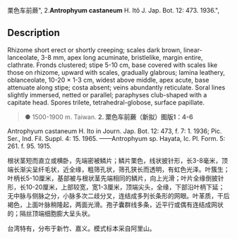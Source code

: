 栗色车前蕨",
2.**Antrophyum castaneum** H. Itô J. Jap. Bot. 12: 473. 1936.",

## Description
Rhizome short erect or shortly creeping; scales dark brown, linear-lanceolate, 3-8 mm, apex long acuminate, bristlelike, margin entire, clathrate. Fronds clustered; stipe 5-10 cm, base covered with scales like those on rhizome, upward with scales, gradually glabrous; lamina leathery, oblanceolate, 10-20 × 1-3 cm, widest above middle, apex acute, base attenuate along stipe; costa absent; veins abundantly reticulate. Soral lines slightly immersed, netted or parallel; paraphyses club-shaped with a capitate head. Spores trilete, tetrahedral-globose, surface papillate.

> ● 1500-1900 m. Taiwan.
**2. 栗色车前蕨（新拟）图版1：4-6**

Antrophyum castaneum H. Ito in Journ. Jap. Bot. 12: 473, f. 7: 1. 1936; Pic. Ser., Ind. Fil. Suppl. 4: 15. 1965. ——Antrophyum sp. Hayata, Ic. Pl. Form. 5: 261. f. 95. 1915.

根状茎短而直立或横卧，先端密被鳞片；鳞片栗色，线状披针形，长3-8毫米，顶端长渐尖呈纤毛状，近全缘，粗筛孔状，筛孔狭长而透明，有虹色光泽。叶簇生；叶柄长5-10厘米，基部被与根状茎先端相同的鳞片，向上光滑；叶片全缘倒披针形，长10-20厘米，上部较宽，宽1-3厘米，顶端尖头，全缘，下部沿叶柄下延；无中脉与侧脉之分，小脉多次二歧分叉，连结成多列长条形的网眼。叶革质，干后褐色，上面叶脉稍隆起，两面光滑。孢子囊群线多条，近平行或偶有连结成网状的；隔丝顶端细胞膨大呈头状。

台湾特有，分布于新竹、嘉义。模式标本采自阿里山。

